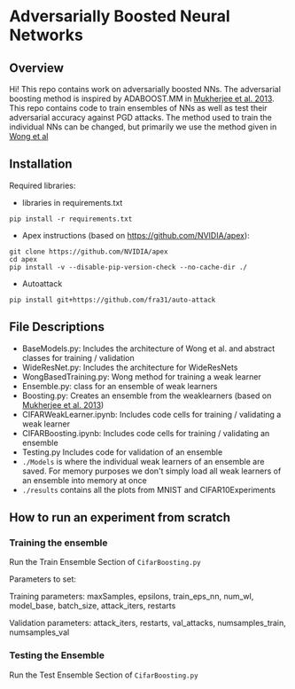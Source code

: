 # Adversarially Boosted Neural Networks
## Overview
Hi!  This repo contains work on adversarially boosted NNs.  The adversarial boosting method is inspired by ADABOOST.MM in [Mukherjee et al. 2013](https://www.cs.princeton.edu/~schapire/papers/multiboost.pdf).  This repo contains code to train ensembles of NNs as well as test their adversarial accuracy against PGD attacks.  The method used to train the individual NNs can be changed, but primarily we use the method given in [Wong et al](https://arxiv.org/abs/2001.03994)

## Installation

Required libraries:
- libraries in requirements.txt 

```
pip install -r requirements.txt
```

- Apex instructions (based on https://github.com/NVIDIA/apex):
```
git clone https://github.com/NVIDIA/apex
cd apex
pip install -v --disable-pip-version-check --no-cache-dir ./
```

- Autoattack
```
pip install git+https://github.com/fra31/auto-attack
```

## File Descriptions

- BaseModels.py: Includes the architecture of Wong et al. and abstract classes for training / validation
- WideResNet.py: Includes the architecture for WideResNets
- WongBasedTraining.py: Wong method for training a weak learner
- Ensemble.py: class for an ensemble of weak learners
- Boosting.py: Creates an ensemble from the weaklearners (based on [Mukherjee et al. 2013](https://www.cs.princeton.edu/~schapire/papers/multiboost.pdf))
- CIFARWeakLearner.ipynb: Includes code cells for training / validating a weak learner
- CIFARBoosting.ipynb: Includes code cells for training / validating an ensemble
- Testing.py Includes code for validation of an ensemble
- `./Models` is where the individual weak learners of an ensemble are saved.  For memory purposes we don't simply load all weak learners of an ensemble into memory at once
- `./results` contains all the plots from MNIST and CIFAR10Experiments

## How to run an experiment from scratch

### Training the ensemble
Run the Train Ensemble Section of `CifarBoosting.py`

Parameters to set:

Training parameters: maxSamples, epsilons, train_eps_nn, num_wl, model_base, batch_size, attack_iters, restarts

Validation parameters:
attack_iters, restarts, val_attacks, numsamples_train, numsamples_val

### Testing the Ensemble
Run the Test Ensemble Section of `CifarBoosting.py`
